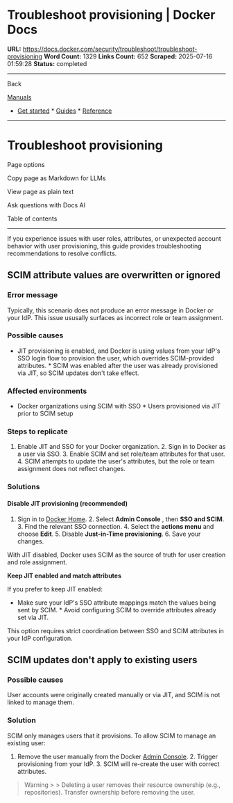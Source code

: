 # Troubleshoot provisioning | Docker Docs

**URL:** https://docs.docker.com/security/troubleshoot/troubleshoot-provisioning
**Word Count:** 1329
**Links Count:** 652
**Scraped:** 2025-07-16 01:59:28
**Status:** completed

---

Back

[Manuals](https://docs.docker.com/manuals/)

  * [Get started](https://docs.docker.com/get-started/)   * [Guides](https://docs.docker.com/guides/)   * [Reference](https://docs.docker.com/reference/)

* * *

# Troubleshoot provisioning

Page options

Copy page as Markdown for LLMs

View page as plain text

Ask questions with Docs AI

Table of contents

* * *

If you experience issues with user roles, attributes, or unexpected account behavior with user provisioning, this guide provides troubleshooting recommendations to resolve conflicts.

## SCIM attribute values are overwritten or ignored

### Error message

Typically, this scenario does not produce an error message in Docker or your IdP. This issue ususally surfaces as incorrect role or team assignment.

### Possible causes

  * JIT provisioning is enabled, and Docker is using values from your IdP's SSO login flow to provision the user, which overrides SCIM-provided attributes.   * SCIM was enabled after the user was already provisioned via JIT, so SCIM updates don't take effect.

### Affected environments

  * Docker organizations using SCIM with SSO   * Users provisioned via JIT prior to SCIM setup

### Steps to replicate

  1. Enable JIT and SSO for your Docker organization.   2. Sign in to Docker as a user via SSO.   3. Enable SCIM and set role/team attributes for that user.   4. SCIM attempts to update the user's attributes, but the role or team assignment does not reflect changes.

### Solutions

#### Disable JIT provisioning \(recommended\)

  1. Sign in to [Docker Home](https://app.docker.com/).   2. Select **Admin Console** , then **SSO and SCIM**.   3. Find the relevant SSO connection.   4. Select the **actions menu** and choose **Edit**.   5. Disable **Just-in-Time provisioning**.   6. Save your changes.

With JIT disabled, Docker uses SCIM as the source of truth for user creation and role assignment.

**Keep JIT enabled and match attributes**

If you prefer to keep JIT enabled:

  * Make sure your IdP's SSO attribute mappings match the values being sent by SCIM.   * Avoid configuring SCIM to override attributes already set via JIT.

This option requires strict coordination between SSO and SCIM attributes in your IdP configuration.

## SCIM updates don't apply to existing users

### Possible causes

User accounts were originally created manually or via JIT, and SCIM is not linked to manage them.

### Solution

SCIM only manages users that it provisions. To allow SCIM to manage an existing user:

  1. Remove the user manually from the Docker [Admin Console](https://app.docker.com/admin).   2. Trigger provisioning from your IdP.   3. SCIM will re-create the user with correct attributes.

> Warning >  > Deleting a user removes their resource ownership \(e.g., repositories\). Transfer ownership before removing the user.